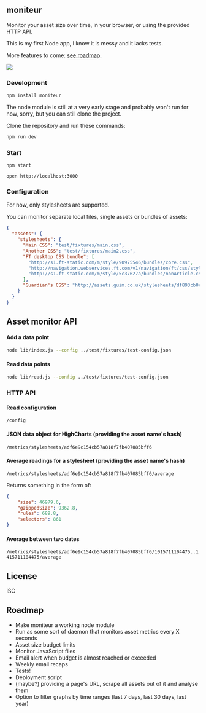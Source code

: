## moniteur

Monitor your asset size over time, in your browser,
or using the provided HTTP API.

This is my first Node app, I know it is messy and it lacks tests.

More features to come: [see roadmap](#roadmap).

![ ](https://github.com/kaelig/moniteur/blob/master/docs/screenshot.png)

### Development

```bash
npm install moniteur
```

The node module is still at a very early stage and probably
won't run for now, sorry, but you can still clone the project.

Clone the repository and run these commands:

```bash
npm run dev
```

### Start

`npm start`

`open http://localhost:3000`

### Configuration

For now, only stylesheets are supported.

You can monitor separate local files, single assets or bundles of assets:

```json
{
  "assets": {
    "stylesheets": {
      "Main CSS": "test/fixtures/main.css",
      "Another CSS": "test/fixtures/main2.css",
      "FT desktop CSS bundle": [
        "http://s1.ft-static.com/m/style/90975546/bundles/core.css",
        "http://navigation.webservices.ft.com/v1/navigation/ft/css/style.min.css",
        "http://s1.ft-static.com/m/style/5c37627a/bundles/nonArticle.css"
      ],
      "Guardian's CSS": "http://assets.guim.co.uk/stylesheets/df893cb0c705c642348c474dbbd59f73/global.css"
    }
  }
}
```

## Asset monitor API

#### Add a data point

```bash
node lib/index.js --config ../test/fixtures/test-config.json
```

#### Read data points

```bash
node lib/read.js --config ../test/fixtures/test-config.json
```


### HTTP API

#### Read configuration

`/config`

#### JSON data object for HighCharts (providing the asset name's hash)

`/metrics/stylesheets/adf6e9c154cb57a818f7fb407085bff6`

#### Average readings for a stylesheet (providing the asset name's hash)

`/metrics/stylesheets/adf6e9c154cb57a818f7fb407085bff6/average`

Returns something in the form of:

```json
{
    "size": 46979.6,
    "gzippedSize": 9362.8,
    "rules": 689.8,
    "selectors": 861
}
```

#### Average between two dates

`/metrics/stylesheets/adf6e9c154cb57a818f7fb407085bff6/1015711104475..1415711104475/average`


## License

ISC

## Roadmap

- Make moniteur a working node module
- Run as some sort of daemon that monitors asset metrics every X seconds
- Asset size budget limits
- Monitor JavaScript files
- Email alert when budget is almost reached or exceeded
- Weekly email recaps
- Tests!
- Deployment script
- (maybe?) providing a page's URL, scrape all assets out of it
  and analyse them
- Option to filter graphs by time ranges
  (last 7 days, last 30 days, last year)
